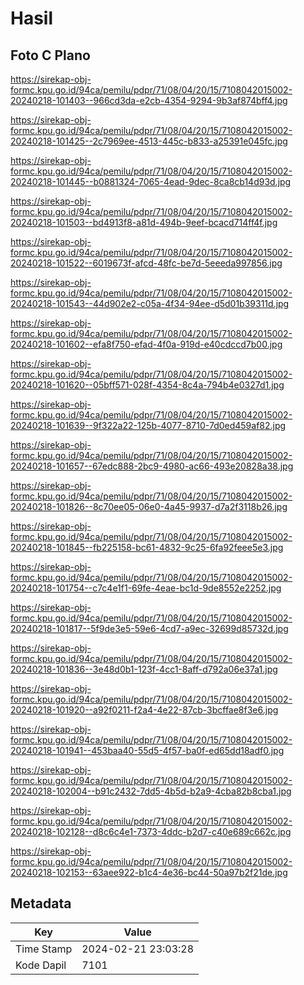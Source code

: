 # Hasil

## Foto C Plano

https://sirekap-obj-formc.kpu.go.id/94ca/pemilu/pdpr/71/08/04/20/15/7108042015002-20240218-101403--966cd3da-e2cb-4354-9294-9b3af874bff4.jpg

https://sirekap-obj-formc.kpu.go.id/94ca/pemilu/pdpr/71/08/04/20/15/7108042015002-20240218-101425--2c7969ee-4513-445c-b833-a25391e045fc.jpg

https://sirekap-obj-formc.kpu.go.id/94ca/pemilu/pdpr/71/08/04/20/15/7108042015002-20240218-101445--b0881324-7065-4ead-9dec-8ca8cb14d93d.jpg

https://sirekap-obj-formc.kpu.go.id/94ca/pemilu/pdpr/71/08/04/20/15/7108042015002-20240218-101503--bd4913f8-a81d-494b-9eef-bcacd714ff4f.jpg

https://sirekap-obj-formc.kpu.go.id/94ca/pemilu/pdpr/71/08/04/20/15/7108042015002-20240218-101522--6019673f-afcd-48fc-be7d-5eeeda997856.jpg

https://sirekap-obj-formc.kpu.go.id/94ca/pemilu/pdpr/71/08/04/20/15/7108042015002-20240218-101543--44d902e2-c05a-4f34-94ee-d5d01b39311d.jpg

https://sirekap-obj-formc.kpu.go.id/94ca/pemilu/pdpr/71/08/04/20/15/7108042015002-20240218-101602--efa8f750-efad-4f0a-919d-e40cdccd7b00.jpg

https://sirekap-obj-formc.kpu.go.id/94ca/pemilu/pdpr/71/08/04/20/15/7108042015002-20240218-101620--05bff571-028f-4354-8c4a-794b4e0327d1.jpg

https://sirekap-obj-formc.kpu.go.id/94ca/pemilu/pdpr/71/08/04/20/15/7108042015002-20240218-101639--9f322a22-125b-4077-8710-7d0ed459af82.jpg

https://sirekap-obj-formc.kpu.go.id/94ca/pemilu/pdpr/71/08/04/20/15/7108042015002-20240218-101657--67edc888-2bc9-4980-ac66-493e20828a38.jpg

https://sirekap-obj-formc.kpu.go.id/94ca/pemilu/pdpr/71/08/04/20/15/7108042015002-20240218-101826--8c70ee05-06e0-4a45-9937-d7a2f3118b26.jpg

https://sirekap-obj-formc.kpu.go.id/94ca/pemilu/pdpr/71/08/04/20/15/7108042015002-20240218-101845--fb225158-bc61-4832-9c25-6fa92feee5e3.jpg

https://sirekap-obj-formc.kpu.go.id/94ca/pemilu/pdpr/71/08/04/20/15/7108042015002-20240218-101754--c7c4e1f1-69fe-4eae-bc1d-9de8552e2252.jpg

https://sirekap-obj-formc.kpu.go.id/94ca/pemilu/pdpr/71/08/04/20/15/7108042015002-20240218-101817--5f9de3e5-59e6-4cd7-a9ec-32699d85732d.jpg

https://sirekap-obj-formc.kpu.go.id/94ca/pemilu/pdpr/71/08/04/20/15/7108042015002-20240218-101836--3e48d0b1-123f-4cc1-8aff-d792a06e37a1.jpg

https://sirekap-obj-formc.kpu.go.id/94ca/pemilu/pdpr/71/08/04/20/15/7108042015002-20240218-101920--a92f0211-f2a4-4e22-87cb-3bcffae8f3e6.jpg

https://sirekap-obj-formc.kpu.go.id/94ca/pemilu/pdpr/71/08/04/20/15/7108042015002-20240218-101941--453baa40-55d5-4f57-ba0f-ed65dd18adf0.jpg

https://sirekap-obj-formc.kpu.go.id/94ca/pemilu/pdpr/71/08/04/20/15/7108042015002-20240218-102004--b91c2432-7dd5-4b5d-b2a9-4cba82b8cba1.jpg

https://sirekap-obj-formc.kpu.go.id/94ca/pemilu/pdpr/71/08/04/20/15/7108042015002-20240218-102128--d8c6c4e1-7373-4ddc-b2d7-c40e689c662c.jpg

https://sirekap-obj-formc.kpu.go.id/94ca/pemilu/pdpr/71/08/04/20/15/7108042015002-20240218-102153--63aee922-b1c4-4e36-bc44-50a97b2f21de.jpg


## Metadata

| Key        | Value               |
| ---------- | ------------------- |
| Time Stamp | 2024-02-21 23:03:28 |
| Kode Dapil | 7101                |




